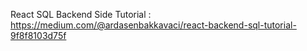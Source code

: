 React SQL Backend Side Tutorial : https://medium.com/@ardasenbakkavaci/react-backend-sql-tutorial-9f8f8103d75f
